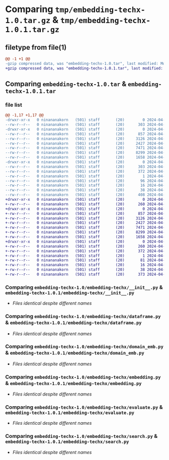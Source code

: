 # Comparing `tmp/embedding-techx-1.0.tar.gz` & `tmp/embedding-techx-1.0.1.tar.gz`

## filetype from file(1)

```diff
@@ -1 +1 @@
-gzip compressed data, was "embedding-techx-1.0.tar", last modified: Mon Apr 22 08:19:45 2024, max compression
+gzip compressed data, was "embedding-techx-1.0.1.tar", last modified: Mon Apr 22 08:49:37 2024, max compression
```

## Comparing `embedding-techx-1.0.tar` & `embedding-techx-1.0.1.tar`

### file list

```diff
@@ -1,17 +1,17 @@
-drwxr-xr-x   0 ninananakorn   (501) staff       (20)        0 2024-04-22 08:19:45.195481 embedding-techx-1.0/
--rw-r--r--   0 ninananakorn   (501) staff       (20)      303 2024-04-22 08:19:45.194856 embedding-techx-1.0/PKG-INFO
-drwxr-xr-x   0 ninananakorn   (501) staff       (20)        0 2024-04-22 08:19:45.191953 embedding-techx-1.0/embedding-techx/
--rw-r--r--   0 ninananakorn   (501) staff       (20)      857 2024-04-22 07:58:22.000000 embedding-techx-1.0/embedding-techx/__init__.py
--rw-r--r--   0 ninananakorn   (501) staff       (20)     3126 2024-04-22 07:24:49.000000 embedding-techx-1.0/embedding-techx/dataframe.py
--rw-r--r--   0 ninananakorn   (501) staff       (20)     2427 2024-04-22 07:58:11.000000 embedding-techx-1.0/embedding-techx/domain_emb.py
--rw-r--r--   0 ninananakorn   (501) staff       (20)     7471 2024-04-22 07:58:05.000000 embedding-techx-1.0/embedding-techx/embedding.py
--rw-r--r--   0 ninananakorn   (501) staff       (20)     8299 2024-04-22 07:55:58.000000 embedding-techx-1.0/embedding-techx/evaluate.py
--rw-r--r--   0 ninananakorn   (501) staff       (20)     1658 2024-04-22 07:54:40.000000 embedding-techx-1.0/embedding-techx/search.py
-drwxr-xr-x   0 ninananakorn   (501) staff       (20)        0 2024-04-22 08:19:45.194437 embedding-techx-1.0/embedding_techx.egg-info/
--rw-r--r--   0 ninananakorn   (501) staff       (20)      303 2024-04-22 08:19:45.000000 embedding-techx-1.0/embedding_techx.egg-info/PKG-INFO
--rw-r--r--   0 ninananakorn   (501) staff       (20)      372 2024-04-22 08:19:45.000000 embedding-techx-1.0/embedding_techx.egg-info/SOURCES.txt
--rw-r--r--   0 ninananakorn   (501) staff       (20)        1 2024-04-22 08:19:45.000000 embedding-techx-1.0/embedding_techx.egg-info/dependency_links.txt
--rw-r--r--   0 ninananakorn   (501) staff       (20)       96 2024-04-22 08:19:45.000000 embedding-techx-1.0/embedding_techx.egg-info/requires.txt
--rw-r--r--   0 ninananakorn   (501) staff       (20)       16 2024-04-22 08:19:45.000000 embedding-techx-1.0/embedding_techx.egg-info/top_level.txt
--rw-r--r--   0 ninananakorn   (501) staff       (20)       38 2024-04-22 08:19:45.195546 embedding-techx-1.0/setup.cfg
--rw-r--r--   0 ninananakorn   (501) staff       (20)      408 2024-04-22 08:09:19.000000 embedding-techx-1.0/setup.py
+drwxr-xr-x   0 ninananakorn   (501) staff       (20)        0 2024-04-22 08:49:37.709020 embedding-techx-1.0.1/
+-rw-r--r--   0 ninananakorn   (501) staff       (20)      260 2024-04-22 08:49:37.708428 embedding-techx-1.0.1/PKG-INFO
+drwxr-xr-x   0 ninananakorn   (501) staff       (20)        0 2024-04-22 08:49:37.702138 embedding-techx-1.0.1/embedding-techx/
+-rw-r--r--   0 ninananakorn   (501) staff       (20)      857 2024-04-22 07:58:22.000000 embedding-techx-1.0.1/embedding-techx/__init__.py
+-rw-r--r--   0 ninananakorn   (501) staff       (20)     3126 2024-04-22 08:47:08.000000 embedding-techx-1.0.1/embedding-techx/dataframe.py
+-rw-r--r--   0 ninananakorn   (501) staff       (20)     2427 2024-04-22 08:47:06.000000 embedding-techx-1.0.1/embedding-techx/domain_emb.py
+-rw-r--r--   0 ninananakorn   (501) staff       (20)     7471 2024-04-22 08:47:06.000000 embedding-techx-1.0.1/embedding-techx/embedding.py
+-rw-r--r--   0 ninananakorn   (501) staff       (20)     8299 2024-04-22 08:47:07.000000 embedding-techx-1.0.1/embedding-techx/evaluate.py
+-rw-r--r--   0 ninananakorn   (501) staff       (20)     1658 2024-04-22 08:47:07.000000 embedding-techx-1.0.1/embedding-techx/search.py
+drwxr-xr-x   0 ninananakorn   (501) staff       (20)        0 2024-04-22 08:49:37.708018 embedding-techx-1.0.1/embedding_techx.egg-info/
+-rw-r--r--   0 ninananakorn   (501) staff       (20)      260 2024-04-22 08:49:37.000000 embedding-techx-1.0.1/embedding_techx.egg-info/PKG-INFO
+-rw-r--r--   0 ninananakorn   (501) staff       (20)      372 2024-04-22 08:49:37.000000 embedding-techx-1.0.1/embedding_techx.egg-info/SOURCES.txt
+-rw-r--r--   0 ninananakorn   (501) staff       (20)        1 2024-04-22 08:49:37.000000 embedding-techx-1.0.1/embedding_techx.egg-info/dependency_links.txt
+-rw-r--r--   0 ninananakorn   (501) staff       (20)       81 2024-04-22 08:49:37.000000 embedding-techx-1.0.1/embedding_techx.egg-info/requires.txt
+-rw-r--r--   0 ninananakorn   (501) staff       (20)       16 2024-04-22 08:49:37.000000 embedding-techx-1.0.1/embedding_techx.egg-info/top_level.txt
+-rw-r--r--   0 ninananakorn   (501) staff       (20)       38 2024-04-22 08:49:37.709147 embedding-techx-1.0.1/setup.cfg
+-rw-r--r--   0 ninananakorn   (501) staff       (20)      373 2024-04-22 08:49:30.000000 embedding-techx-1.0.1/setup.py
```

### Comparing `embedding-techx-1.0/embedding-techx/__init__.py` & `embedding-techx-1.0.1/embedding-techx/__init__.py`

 * *Files identical despite different names*

### Comparing `embedding-techx-1.0/embedding-techx/dataframe.py` & `embedding-techx-1.0.1/embedding-techx/dataframe.py`

 * *Files identical despite different names*

### Comparing `embedding-techx-1.0/embedding-techx/domain_emb.py` & `embedding-techx-1.0.1/embedding-techx/domain_emb.py`

 * *Files identical despite different names*

### Comparing `embedding-techx-1.0/embedding-techx/embedding.py` & `embedding-techx-1.0.1/embedding-techx/embedding.py`

 * *Files identical despite different names*

### Comparing `embedding-techx-1.0/embedding-techx/evaluate.py` & `embedding-techx-1.0.1/embedding-techx/evaluate.py`

 * *Files identical despite different names*

### Comparing `embedding-techx-1.0/embedding-techx/search.py` & `embedding-techx-1.0.1/embedding-techx/search.py`

 * *Files identical despite different names*

